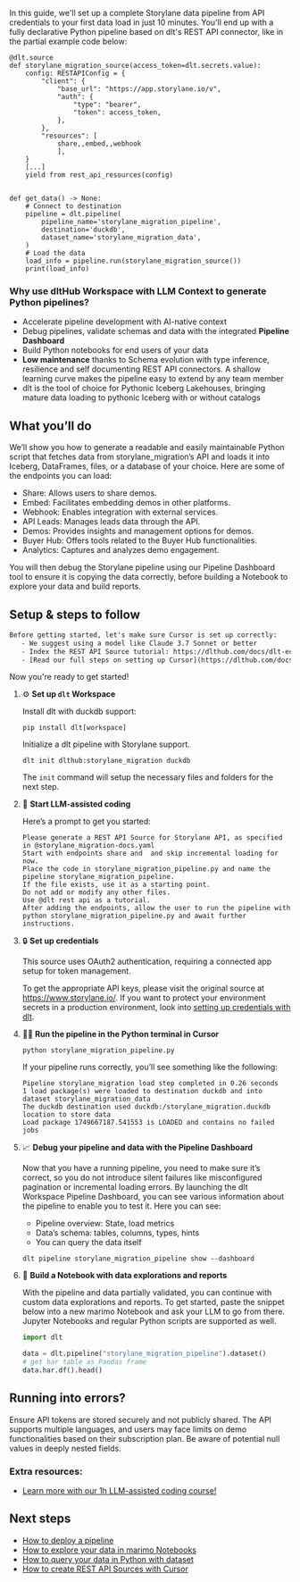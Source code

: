 In this guide, we'll set up a complete Storylane data pipeline from API credentials to your first data load in just 10 minutes. You'll end up with a fully declarative Python pipeline based on dlt's REST API connector, like in the partial example code below:

```python-outcome
@dlt.source
def storylane_migration_source(access_token=dlt.secrets.value):
    config: RESTAPIConfig = {
        "client": {
            "base_url": "https://app.storylane.io/v",
            "auth": {
                "type": "bearer",
                "token": access_token,
            },
        },
        "resources": [
            share,,embed,,webhook
            ],
    }
    [...]
    yield from rest_api_resources(config)


def get_data() -> None:
    # Connect to destination
    pipeline = dlt.pipeline(
        pipeline_name='storylane_migration_pipeline',
        destination='duckdb',
        dataset_name='storylane_migration_data', 
    )
    # Load the data
    load_info = pipeline.run(storylane_migration_source())
    print(load_info) 
```

### Why use dltHub Workspace with LLM Context to generate Python pipelines?

- Accelerate pipeline development with AI-native context
- Debug pipelines, validate schemas and data with the integrated **Pipeline Dashboard**
- Build Python notebooks for end users of your data
- **Low maintenance** thanks to Schema evolution with type inference, resilience and self documenting REST API connectors. A shallow learning curve makes the pipeline easy to extend by any team member
- dlt is the tool of choice for Pythonic Iceberg Lakehouses, bringing mature data loading to pythonic Iceberg with or without catalogs

## What you’ll do

We’ll show you how to generate a readable and easily maintainable Python script that fetches data from storylane_migration’s API and loads it into Iceberg, DataFrames, files, or a database of your choice. Here are some of the endpoints you can load:

- Share: Allows users to share demos.
- Embed: Facilitates embedding demos in other platforms.
- Webhook: Enables integration with external services.
- API Leads: Manages leads data through the API.
- Demos: Provides insights and management options for demos.
- Buyer Hub: Offers tools related to the Buyer Hub functionalities.
- Analytics: Captures and analyzes demo engagement.

You will then debug the Storylane pipeline using our Pipeline Dashboard tool to ensure it is copying the data correctly, before building a Notebook to explore your data and build reports.

## Setup & steps to follow

```default
Before getting started, let's make sure Cursor is set up correctly:
   - We suggest using a model like Claude 3.7 Sonnet or better
   - Index the REST API Source tutorial: https://dlthub.com/docs/dlt-ecosystem/verified-sources/rest_api/ and add it to context as **@dlt rest api**
   - [Read our full steps on setting up Cursor](https://dlthub.com/docs/dlt-ecosystem/llm-tooling/cursor-restapi#23-configuring-cursor-with-documentation)
```

Now you're ready to get started!

1. ⚙️ **Set up `dlt` Workspace**
    
    Install dlt with duckdb support:
    ```shell
    pip install dlt[workspace]
    ```

    Initialize a dlt pipeline with Storylane support.
    ```shell
    dlt init dlthub:storylane_migration duckdb
    ```

    The `init` command will setup the necessary files and folders for the next step.
    
2. 🤠 **Start LLM-assisted coding**
    
    Here’s a prompt to get you started:
    
    ```prompt
    Please generate a REST API Source for Storylane API, as specified in @storylane_migration-docs.yaml 
    Start with endpoints share and  and skip incremental loading for now. 
    Place the code in storylane_migration_pipeline.py and name the pipeline storylane_migration_pipeline. 
    If the file exists, use it as a starting point. 
    Do not add or modify any other files. 
    Use @dlt rest api as a tutorial. 
    After adding the endpoints, allow the user to run the pipeline with python storylane_migration_pipeline.py and await further instructions.
    ```

    
3. 🔒 **Set up credentials** 
    
    This source uses OAuth2 authentication, requiring a connected app setup for token management.
    
    To get the appropriate API keys, please visit the original source at https://www.storylane.io/.
    If you want to protect your environment secrets in a production environment, look into [setting up credentials with dlt](https://dlthub.com/docs/walkthroughs/add_credentials).
    
4. 🏃‍♀️ **Run the pipeline in the Python terminal in Cursor**
    
    ```shell
    python storylane_migration_pipeline.py
    ```
    
    If your pipeline runs correctly, you’ll see something like the following:
    
    ```shell
    Pipeline storylane_migration load step completed in 0.26 seconds
    1 load package(s) were loaded to destination duckdb and into dataset storylane_migration_data
    The duckdb destination used duckdb:/storylane_migration.duckdb location to store data
    Load package 1749667187.541553 is LOADED and contains no failed jobs
    ```
    
5. 📈 **Debug your pipeline and data with the Pipeline Dashboard**

    Now that you have a running pipeline, you need to make sure it’s correct, so you do not introduce silent failures like misconfigured pagination or incremental loading errors. By launching the dlt Workspace Pipeline Dashboard, you can see various information about the pipeline to enable you to test it. Here you can see:
    - Pipeline overview: State, load metrics
    - Data’s schema: tables, columns, types, hints
    - You can query the data itself
    
    ```shell
    dlt pipeline storylane_migration_pipeline show --dashboard
    ```
    
6. 🐍 **Build a Notebook with data explorations and reports**

    With the pipeline and data partially validated, you can continue with custom data explorations and reports. To get started, paste the snippet below into a new marimo Notebook and ask your LLM to go from there. Jupyter Notebooks and regular Python scripts are supported as well.

    
    ```python
    import dlt

   data = dlt.pipeline("storylane_migration_pipeline").dataset()
   # get har table as Pandas frame
   data.har.df().head()
    ```

## Running into errors?

Ensure API tokens are stored securely and not publicly shared. The API supports multiple languages, and users may face limits on demo functionalities based on their subscription plan. Be aware of potential null values in deeply nested fields.

### Extra resources:

- [Learn more with our 1h LLM-assisted coding course!](https://www.youtube.com/watch?v=GGid70rnJuM)

## Next steps

- [How to deploy a pipeline](https://dlthub.com/docs/walkthroughs/deploy-a-pipeline)
- [How to explore your data in marimo Notebooks](https://dlthub.com/docs/general-usage/dataset-access/marimo)
- [How to query your data in Python with dataset](https://dlthub.com/docs/general-usage/dataset-access/dataset)
- [How to create REST API Sources with Cursor](https://dlthub.com/docs/dlt-ecosystem/llm-tooling/cursor-restapi)